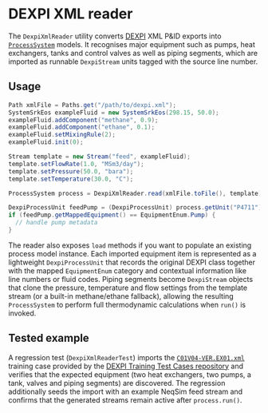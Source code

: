 # DEXPI XML reader

The `DexpiXmlReader` utility converts [DEXPI](https://dexpi.org/) XML P&ID exports into
[`ProcessSystem`](../src/main/java/neqsim/process/processmodel/ProcessSystem.java) models.
It recognises major equipment such as pumps, heat exchangers, tanks and control valves as well as
piping segments, which are imported as runnable `DexpiStream` units tagged with the source line
number.

## Usage

```java
Path xmlFile = Paths.get("/path/to/dexpi.xml");
SystemSrkEos exampleFluid = new SystemSrkEos(298.15, 50.0);
exampleFluid.addComponent("methane", 0.9);
exampleFluid.addComponent("ethane", 0.1);
exampleFluid.setMixingRule(2);
exampleFluid.init(0);

Stream template = new Stream("feed", exampleFluid);
template.setFlowRate(1.0, "MSm3/day");
template.setPressure(50.0, "bara");
template.setTemperature(30.0, "C");

ProcessSystem process = DexpiXmlReader.read(xmlFile.toFile(), template);

DexpiProcessUnit feedPump = (DexpiProcessUnit) process.getUnit("P4711");
if (feedPump.getMappedEquipment() == EquipmentEnum.Pump) {
  // handle pump metadata
}
```

The reader also exposes `load` methods if you want to populate an existing process model instance.
Each imported equipment item is represented as a lightweight `DexpiProcessUnit` that records the
original DEXPI class together with the mapped `EquipmentEnum` category and contextual information
like line numbers or fluid codes. Piping segments become `DexpiStream` objects that clone the
pressure, temperature and flow settings from the template stream (or a built-in methane/ethane
fallback), allowing the resulting `ProcessSystem` to perform full thermodynamic calculations when
`run()` is invoked.

## Tested example

A regression test (`DexpiXmlReaderTest`) imports the
[`C01V04-VER.EX01.xml`](https://gitlab.com/dexpi/TrainingTestCases/-/blob/master/dexpi%201.3/example%20pids/C01%20DEXPI%20Reference%20P&ID/C01V04-VER.EX01.xml)
training case provided by the
[DEXPI Training Test Cases repository](https://gitlab.com/dexpi/TrainingTestCases/-/tree/master/dexpi%201.3/example%20pids) and
verifies that the expected equipment (two heat exchangers, two pumps, a tank, valves and piping
segments) are discovered. The regression additionally seeds the import with an example NeqSim feed
stream and confirms that the generated streams remain active after `process.run()`.
